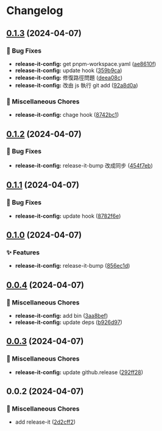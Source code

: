 # Changelog

## [0.1.3](https://github.com/jiehousekeeper/official-site/compare/@jiehousekeeper/release-it-config@0.1.2...@jiehousekeeper/release-it-config@0.1.3) (2024-04-07)


### 🐛 Bug Fixes

* **release-it-config:** get pnpm-workspace.yaml ([ae8610f](https://github.com/jiehousekeeper/official-site/commit/ae8610feb3b8389f0ace6f146bc4711644b0245b))
* **release-it-config:** update hook ([359b9ca](https://github.com/jiehousekeeper/official-site/commit/359b9ca10cdaba58f7f1889203606594d7271d86))
* **release-it-config:** 修復路徑問題 ([deea08c](https://github.com/jiehousekeeper/official-site/commit/deea08c756ca4b427e5ab7ae24ea9d25a3654507))
* **release-it-config:** 改由 js 執行 git add ([92a8d0a](https://github.com/jiehousekeeper/official-site/commit/92a8d0a0d5fc58018209203931d38f4cfbafc410))


### 🧹 Miscellaneous Chores

* **release-it-config:** chage hook ([8742bc1](https://github.com/jiehousekeeper/official-site/commit/8742bc1e6b62537c75d72468bcfd0b8afa5968f2))

## [0.1.2](https://github.com/jiehousekeeper/official-site/compare/@jiehousekeeper/release-it-config@0.1.1...@jiehousekeeper/release-it-config@0.1.2) (2024-04-07)


### 🐛 Bug Fixes

* **release-it-config:** release-it-bump 改成同步 ([454f7eb](https://github.com/jiehousekeeper/official-site/commit/454f7eb4f66a5e6c7d4c9d528a238d564ed63eba))

## [0.1.1](https://github.com/jiehousekeeper/official-site/compare/@jiehousekeeper/release-it-config@0.1.0...@jiehousekeeper/release-it-config@0.1.1) (2024-04-07)


### 🐛 Bug Fixes

* **release-it-config:** update hook ([8782f6e](https://github.com/jiehousekeeper/official-site/commit/8782f6e0ca73c3134d0a311501413a9c9b7312db))

## [0.1.0](https://github.com/jiehousekeeper/official-site/compare/@jiehousekeeper/release-it-config@0.0.4...@jiehousekeeper/release-it-config@0.1.0) (2024-04-07)


### ✨ Features

* **release-it-config:** release-it-bump ([856ec1d](https://github.com/jiehousekeeper/official-site/commit/856ec1dcba2d5e9827d29edd944597d229d02d81))

## [0.0.4](https://github.com/jiehousekeeper/official-site/compare/@jiehousekeeper/release-it-config@0.0.3...@jiehousekeeper/release-it-config@0.0.4) (2024-04-07)


### 🧹 Miscellaneous Chores

* **release-it-config:** add bin ([3aa8bef](https://github.com/jiehousekeeper/official-site/commit/3aa8bef9fbaab3b6a57fc657883b3f6b915f4eb0))
* **release-it-config:** update deps ([b926d97](https://github.com/jiehousekeeper/official-site/commit/b926d976ff11e77ea72210643e7be8fe9a583bd5))

## [0.0.3](https://github.com/jiehousekeeper/official-site/compare/@jiehousekeeper/release-it-config@0.0.2...@jiehousekeeper/release-it-config@0.0.3) (2024-04-07)


### 🧹 Miscellaneous Chores

* **release-it-config:** update github.release ([292ff28](https://github.com/jiehousekeeper/official-site/commit/292ff28872c2e15bb39ed46c78ab1ea6a676dd4c))

## 0.0.2 (2024-04-07)


### 🧹 Miscellaneous Chores

* add release-it ([2d2cff2](https://github.com/jiehousekeeper/official-site/commit/2d2cff2214a97072de3ec4e6fe863b9321ee5a20))
